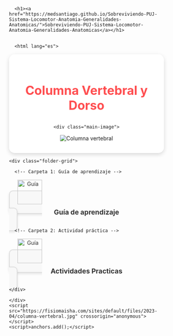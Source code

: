 <html lang="en-US">
  <head>
    <meta charset="UTF-8">
    <meta http-equiv="X-UA-Compatible" content="IE=edge">
    <meta name="viewport" content="width=device-width, initial-scale=1">

<!-- Begin Jekyll SEO tag v2.8.0 -->
<meta name="generator" content="Jekyll v3.10.0" />


<!-- Setup Google Analytics -->



<!-- You can set your favicon here -->
<!-- link rel="shortcut icon" type="image/x-icon" href="/Sobreviviendo-PUJ-Sistema-Locomotor-Anatomia-Generalidades-Anatomicas/favicon.ico" -->

<!-- end custom head snippets -->

  </head>
  <body>
    <div class="container-lg px-3 my-5 markdown-body">
      
      <h1><a href="https://medsantiago.github.io/Sobreviviendo-PUJ-Sistema-Locomotor-Anatomia-Generalidades-Anatomicas/">Sobreviviendo-PUJ-Sistema-Locomotor-Anatomia-Generalidades-Anatomicas</a></h1>
      

      <html lang="es">
<head>
  <meta charset="utf-8" />
  <meta name="viewport" content="width=device-width, initial-scale=1" />
  <title>Saber Clínico - Recursos</title>
  <link rel="icon" type="image/png" href="https://png.pngtree.com/png-clipart/20250103/original/pngtree-vector-medical-symbol-of-healthcare-png-image_18976324.png" />
  <style>
    * {
      box-sizing: border-box;
      margin: 0;
      padding: 0;
    }

    body {
      font-family: 'Nunito', sans-serif;
      background: url('https://img.pikbest.com/backgrounds/20220119/medical-doctor-blue-minimalist-background_6244083.jpg!bw700') no-repeat center center/cover;
      min-height: 100vh;
      display: flex;
      justify-content: center;
      align-items: center;
      padding: 40px 20px;
    }

    .container {
      background-color: rgba(255, 255, 255, 0.95);
      border-radius: 15px;
      padding: 30px;
      max-width: 1000px;
      width: 100%;
      box-shadow: 0 4px 12px rgba(0, 0, 0, 0.15);
      text-align: center;
    }

    h1 {
      font-size: 2rem;
      color: #ff4e50;
      margin-bottom: 30px;
    }

    .folder-grid {
      display: flex;
      flex-wrap: wrap;
      justify-content: center;
      gap: 30px;
    }

    .folder {
      background-color: #f8f8f8;
      border: 2px solid #ddd;
      border-radius: 10px;
      width: 180px;
      padding: 20px;
      text-align: center;
      transition: all 0.3s ease;
      text-decoration: none;
      color: #333;
      box-shadow: 0 3px 6px rgba(0, 0, 0, 0.1);
    }

    .folder:hover {
      background-color: #fff0f0;
      border-color: #ff4e50;
      color: #ff4e50;
      transform: translateY(-5px);
    }

    .folder img {
      width: 64px;
      margin-bottom: 10px;
    }

    .folder span {
      display: block;
      font-weight: bold;
      font-size: 1.1rem;
    }
        .main-image img {
      width: 50%;
      border-radius: 10px;
      max-height: 500px;
      object-fit: cover;
    }
  </style>
</head>
<body>
  <div class="container">
    <h1>Columna Vertebral y Dorso</h1>

    <div class="main-image">
<img src="https://fisiomaisha.com/sites/default/files/2023-04/columna-vertebral.jpg" alt="Columna vertebral" />
    </div>

    <div class="folder-grid">

      <!-- Carpeta 1: Guía de aprendizaje -->
<a class="folder" href="https://medsantiago.github.io/Sobreviviendo-PUJ-Sistema-Locomotor-Anatomia-Columna-Vertebral-y-Dorso-Guia-de-Aprendizaje/" target="_blank">
  <img src="https://cdn-icons-png.flaticon.com/512/716/716784.png" alt="Guía" />
  <span>Guía de aprendizaje</span>
</a>

      <!-- Carpeta 2: Actividad práctica -->
<a class="folder" href="https://medsantiago.github.io/Sobreviviendo-PUJ-Sistema-Locomotor-Anatomia-Columna-Vertebral-y-Dorso-Actividad-Practica/" target="_blank">
  <img src="https://cdn-icons-png.flaticon.com/512/716/716784.png" alt="Guía" />
  <span>Actividades Practicas</span>
</a>




    </div>
  </div>
</body>
</html>


      
    </div>
    <script src="https://fisiomaisha.com/sites/default/files/2023-04/columna-vertebral.jpg" crossorigin="anonymous"></script>
    <script>anchors.add();</script>
  </body>
</html>
